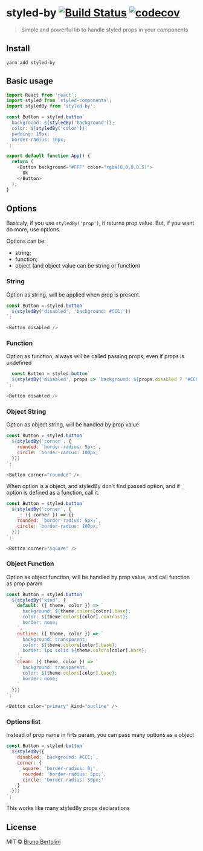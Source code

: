 # styled-by [![Build Status](https://travis-ci.org/brunobertolini/styled-by.svg?branch=master)](https://travis-ci.org/brunobertolini/styled-by) [![codecov](https://codecov.io/gh/brunobertolini/styled-by/badge.svg?branch=master)](https://codecov.io/gh/brunobertolini/styled-by?branch=master)

> Simple and powerful lib to handle styled props in your components

## Install

```
yarn add styled-by
```

## Basic usage

```js
import React from 'react';
import styled from 'styled-components';
import styledBy from 'styled-by';

const Button = styled.button`
  background: ${styledBy('background')};
  color: ${styledBy('color')};
  padding: 10px;
  border-radius: 10px;  
`;

export default function App() {
  return (
    <Button background="#FFF" color="rgba(0,0,0,0.5)">
      Ok
    </Button>
  );
}
```

## Options

Basicaly, if you use `styledBy('prop')`, it returns prop value. But, if you want do more, use options.

Options can be:
- string;
- function;
- object (and object value can be string or function)

### String

Option as string, will be applied when prop is present.

```js
const Button = styled.button`
  ${styledBy('disabled', 'background: #CCC;')}
`;  

<Button disabled />
```

### Function

Option as function, always will be called passing props, even if props is undefined

```js
  const Button = styled.button`
  ${styledBy('disabled', props => `background: ${props.disabled ? '#CCC' : '#FFF'};`)}
`;  

<Button disabled />
```

### Object String

Option as object string, will be handled by prop value

```js
const Button = styled.button`
  ${styledBy('corner', {
    rounded: `border-radius: 5px;`,
    circle: `border-radius: 100px;`
  })}  
`;  

<Button corner="rounded" />
```

When option is a object, and styledBy don't find passed option, and if `_` option is defined as a function, call it.

```js
const Button = styled.button`
  ${styledBy('corner', {
    _: ({ corner }) => {}
    rounded: `border-radius: 5px;`,
    circle: `border-radius: 100px;`
  })}  
`;  

<Button corner="square" />
```

### Object Function

Option as object function, will be handled by prop value, and call function as prop param

```js
const Button = styled.button`
  ${styledBy('kind', {
    default: ({ theme, color }) => `
      background: ${theme.colors[color].base};
      color: ${theme.colors[color].contrast};
      border: none;
    `,
    outline: ({ theme, color }) => `
      background: transparent;
      color: ${theme.colors[color].base};
      border: 1px solid ${theme.colors[color].base};
    `,
    clean: ({ theme, color }) => `
      background: transparent;
      color: ${theme.colors[color].base};
      border: none;
    `
  })}  
`;  

<Button color="primary" kind="outline" />
```

### Options list

Instead of prop name in firts param, you can pass many options as a object

```js
const Button = styled.button`
  ${styledBy({
    disabled: `background: #CCC;`,
    corner: {
      square: 'border-radius: 0;',
      rounded: 'border-radius: 5px;',
      circle: 'border-radius: 50px;'
    }
  })}  
`;  

```

This works like many styledBy props declarations

## License

MIT © [Bruno Bertolini](http://brunobertolini.com)
